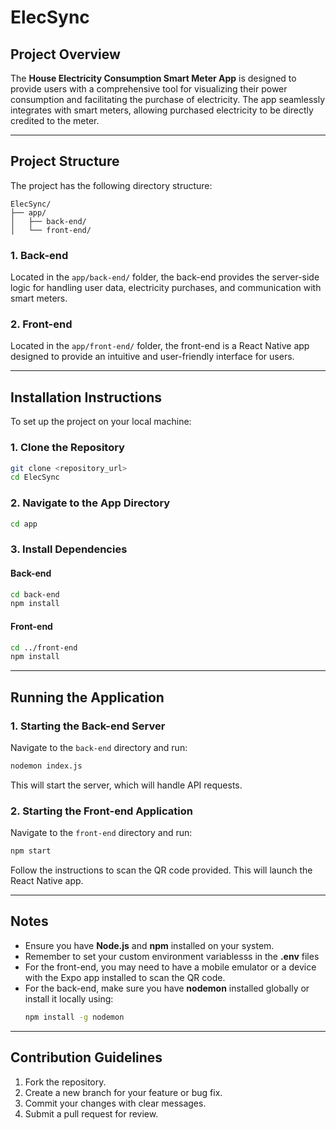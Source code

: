 # ElecSync

## Project Overview

The **House Electricity Consumption Smart Meter App** is designed to provide users with a comprehensive tool for visualizing their power consumption and facilitating the purchase of electricity. The app seamlessly integrates with smart meters, allowing purchased electricity to be directly credited to the meter.

---

## Project Structure

The project has the following directory structure:

```
ElecSync/
├── app/
│   ├── back-end/
│   └── front-end/
```

### 1. **Back-end**

Located in the `app/back-end/` folder, the back-end provides the server-side logic for handling user data, electricity purchases, and communication with smart meters.

### 2. **Front-end**

Located in the `app/front-end/` folder, the front-end is a React Native app designed to provide an intuitive and user-friendly interface for users.

---

## Installation Instructions

To set up the project on your local machine:

### 1. Clone the Repository

```bash
git clone <repository_url>
cd ElecSync
```

### 2. Navigate to the App Directory

```bash
cd app
```

### 3. Install Dependencies

#### Back-end

```bash
cd back-end
npm install
```

#### Front-end

```bash
cd ../front-end
npm install
```

---

## Running the Application

### 1. Starting the Back-end Server

Navigate to the `back-end` directory and run:

```bash
nodemon index.js
```

This will start the server, which will handle API requests.

### 2. Starting the Front-end Application

Navigate to the `front-end` directory and run:

```bash
npm start
```

Follow the instructions to scan the QR code provided. This will launch the React Native app.

---

## Notes

- Ensure you have **Node.js** and **npm** installed on your system.
- Remember to set your custom environment variablesss in the **.env** files
- For the front-end, you may need to have a mobile emulator or a device with the Expo app installed to scan the QR code.
- For the back-end, make sure you have **nodemon** installed globally or install it locally using:
  ```bash
  npm install -g nodemon
  ```

---

## Contribution Guidelines

1. Fork the repository.
2. Create a new branch for your feature or bug fix.
3. Commit your changes with clear messages.
4. Submit a pull request for review.




